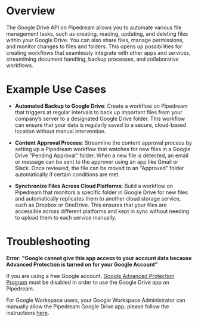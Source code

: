 # Overview

The Google Drive API on Pipedream allows you to automate various file management tasks, such as creating, reading, updating, and deleting files within your Google Drive. You can also share files, manage permissions, and monitor changes to files and folders. This opens up possibilities for creating workflows that seamlessly integrate with other apps and services, streamlining document handling, backup processes, and collaborative workflows.

# Example Use Cases

- **Automated Backup to Google Drive**: Create a workflow on Pipedream that triggers at regular intervals to back up important files from your company’s server to a designated Google Drive folder. This workflow can ensure that your data is regularly saved to a secure, cloud-based location without manual intervention.

- **Content Approval Process**: Streamline the content approval process by setting up a Pipedream workflow that watches for new files in a Google Drive "Pending Approval" folder. When a new file is detected, an email or message can be sent to the approver using an app like Gmail or Slack. Once reviewed, the file can be moved to an "Approved" folder automatically if certain conditions are met.

- **Synchronize Files Across Cloud Platforms**: Build a workflow on Pipedream that monitors a specific folder in Google Drive for new files and automatically replicates them to another cloud storage service, such as Dropbox or OneDrive. This ensures that your files are accessible across different platforms and kept in sync without needing to upload them to each service manually.

# Troubleshooting

**Error: "Google cannot give this app access to your account data because Advanced Protection is turned on for your Google Account"**

If you are using a free Google account, [Google Advanced Protection Program](https://support.google.com/accounts/answer/7539956?hl=en) must be disabled in order to use the Google Drive app on Pipedream.

For Google Workspace users, your Google Workspace Administrator can manually allow the Pipedream Google Drive app; please follow the instructions [here](https://support.google.com/a/answer/7281227#zippy=%2Cadd-a-new-app).

